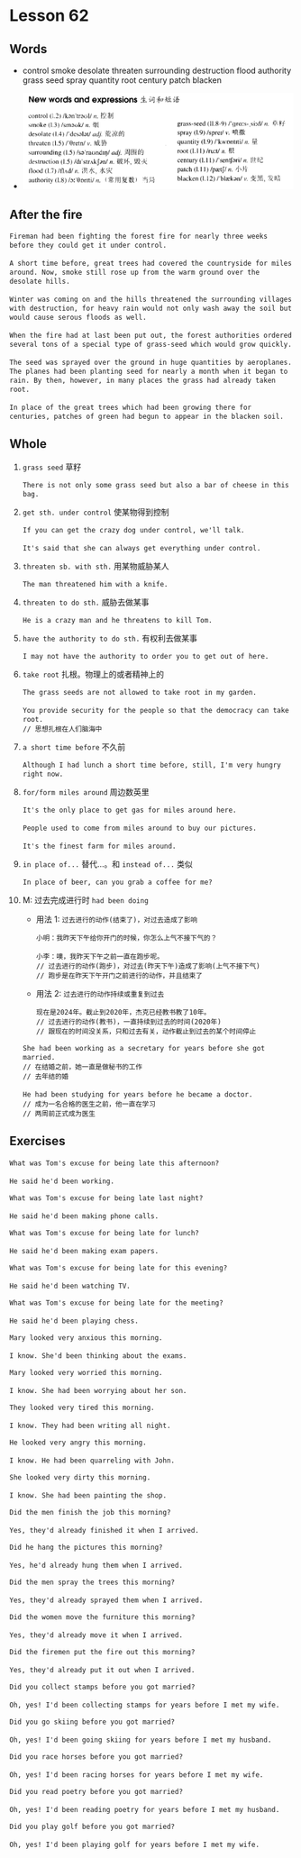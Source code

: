 # Lesson 62

## Words

- control smoke desolate threaten surrounding destruction flood authority grass seed spray quantity root century patch blacken

- ![Words](../../../Images/Part2/07/words-62.png)

## After the fire

```
Fireman had been fighting the forest fire for nearly three weeks before they could get it under control.

A short time before, great trees had covered the countryside for miles around. Now, smoke still rose up from the warm ground over the desolate hills.

Winter was coming on and the hills threatened the surrounding villages with destruction, for heavy rain would not only wash away the soil but would cause serous floods as well.

When the fire had at last been put out, the forest authorities ordered several tons of a special type of grass-seed which would grow quickly.

The seed was sprayed over the ground in huge quantities by aeroplanes. The planes had been planting seed for nearly a month when it began to rain. By then, however, in many places the grass had already taken root.

In place of the great trees which had been growing there for centuries, patches of green had begun to appear in the blacken soil.
```

## Whole

1. `grass seed` 草籽

   ```
   There is not only some grass seed but also a bar of cheese in this bag.
   ```

2. `get sth. under control` 使某物得到控制

   ```
   If you can get the crazy dog under control, we'll talk.

   It's said that she can always get everything under control.
   ```

3. `threaten sb. with sth.` 用某物威胁某人

   ```
   The man threatened him with a knife.
   ```

4. `threaten to do sth.` 威胁去做某事

   ```
   He is a crazy man and he threatens to kill Tom.
   ```

5. `have the authority to do sth.` 有权利去做某事

   ```
   I may not have the authority to order you to get out of here.
   ```

6. `take root` 扎根。物理上的或者精神上的

   ```
   The grass seeds are not allowed to take root in my garden.

   You provide security for the people so that the democracy can take root.
   // 思想扎根在人们脑海中
   ```

7. `a short time before` 不久前

   ```
   Although I had lunch a short time before, still, I'm very hungry right now.
   ```

8. `for/form miles around` 周边数英里

   ```
   It's the only place to get gas for miles around here.

   People used to come from miles around to buy our pictures.

   It's the finest farm for miles around.
   ```

9. `in place of...` 替代...。和 `instead of...` 类似

   ```
   In place of beer, can you grab a coffee for me?
   ```

10. M: 过去完成进行时 `had been doing`

    - 用法 1: `过去进行的动作(结束了)，对过去造成了影响`

      ```
      小明：我昨天下午给你开门的时候，你怎么上气不接下气的？

      小李：噢，我昨天下午之前一直在跑步呢。
      // 过去进行的动作(跑步)，对过去(昨天下午)造成了影响(上气不接下气)
      // 跑步是在昨天下午开门之前进行的动作，并且结束了
      ```

    - 用法 2: `过去进行的动作持续或重复到过去`

      ```
      现在是2024年。截止到2020年，杰克已经教书教了10年。
      // 过去进行的动作(教书)，一直持续到过去的时间(2020年)
      // 跟现在的时间没关系，只和过去有关，动作截止到过去的某个时间停止
      ```

    ```
    She had been working as a secretary for years before she got married.
    // 在结婚之前，她一直是做秘书的工作
    // 去年结的婚

    He had been studying for years before he became a doctor.
    // 成为一名合格的医生之前，他一直在学习
    // 两周前正式成为医生
    ```

## Exercises

```
What was Tom's excuse for being late this afternoon?

He said he'd been working.
```

```
What was Tom's excuse for being late last night?

He said he'd been making phone calls.
```

```
What was Tom's excuse for being late for lunch?

He said he'd been making exam papers.
```

```
What was Tom's excuse for being late for this evening?

He said he'd been watching TV.
```

```
What was Tom's excuse for being late for the meeting?

He said he'd been playing chess.
```

```
Mary looked very anxious this morning.

I know. She'd been thinking about the exams.
```

```
Mary looked very worried this morning.

I know. She had been worrying about her son.
```

```
They looked very tired this morning.

I know. They had been writing all night.
```

```
He looked very angry this morning.

I know. He had been quarreling with John.
```

```
She looked very dirty this morning.

I know. She had been painting the shop.
```

```
Did the men finish the job this morning?

Yes, they'd already finished it when I arrived.
```

```
Did he hang the pictures this morning?

Yes, he'd already hung them when I arrived.
```

```
Did the men spray the trees this morning?

Yes, they'd already sprayed them when I arrived.
```

```
Did the women move the furniture this morning?

Yes, they'd already move it when I arrived.
```

```
Did the firemen put the fire out this morning?

Yes, they'd already put it out when I arrived.
```

```
Did you collect stamps before you got married?

Oh, yes! I'd been collecting stamps for years before I met my wife.
```

```
Did you go skiing before you got married?

Oh, yes! I'd been going skiing for years before I met my husband.
```

```
Did you race horses before you got married?

Oh, yes! I'd been racing horses for years before I met my wife.
```

```
Did you read poetry before you got married?

Oh, yes! I'd been reading poetry for years before I met my husband.
```

```
Did you play golf before you got married?

Oh, yes! I'd been playing golf for years before I met my wife.
```
